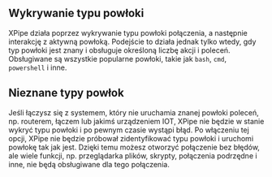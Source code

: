 ## Wykrywanie typu powłoki

XPipe działa poprzez wykrywanie typu powłoki połączenia, a następnie interakcję z aktywną powłoką. Podejście to działa jednak tylko wtedy, gdy typ powłoki jest znany i obsługuje określoną liczbę akcji i poleceń. Obsługiwane są wszystkie popularne powłoki, takie jak `bash`, `cmd`, `powershell` i inne.

## Nieznane typy powłok

Jeśli łączysz się z systemem, który nie uruchamia znanej powłoki poleceń, np. routerem, łączem lub jakimś urządzeniem IOT, XPipe nie będzie w stanie wykryć typu powłoki i po pewnym czasie wystąpi błąd. Po włączeniu tej opcji, XPipe nie będzie próbował zidentyfikować typu powłoki i uruchomi powłokę tak jak jest. Dzięki temu możesz otworzyć połączenie bez błędów, ale wiele funkcji, np. przeglądarka plików, skrypty, połączenia podrzędne i inne, nie będą obsługiwane dla tego połączenia.
